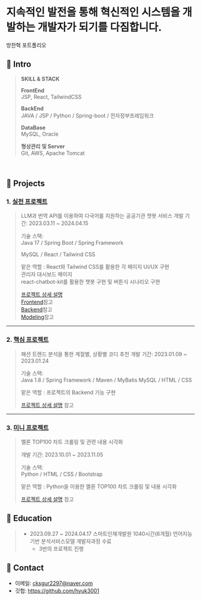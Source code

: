 <h1>지속적인 발전을 통해 혁신적인 시스템을 개발하는 개발자가 되기를 다짐합니다.</h1>
방찬혁 포트폴리오
</br>

## :pushpin: Intro
><b>SKILL & STACK</b><br>
>
><b>FrontEnd</b><br>
>JSP, React, TailwindCSS
>
><b>BackEnd</b><br>
>JAVA / JSP / Python / Spring-boot / 전자정부프레임워크
>
><b>DataBase</b><br>
>MySQL, Oracle
>
><b>형상관리 및 Server</b><br>
>Git, AWS, Apache Tomcat
>
</br>


## :pushpin: Projects
### 1. [실전 프로젝트](https://github.com/Project-TokTalk/backend)
>LLM과 번역 API를 이용하여 다국어를 지원하는 공공기관 챗봇 서비스 
>개발 기간: 2023.03.11 ~ 2024.04.15  
>  
>기술 스택:  
>Java 17 / Spring Boot / Spring Framework
>
>MySQL / React / Tailwind CSS
>
>맡은 역할 : React와 Tailwind CSS를 활용한 각 페이지 UI/UX 구현<br>
>            관리자 대시보드 페이지 <br>
>            react-chatbot-kit를 활용한 챗봇 구현 및 버튼식 시나리오 구현
>
>[프로젝트 상세 설명](https://github.com/Project-TokTalk/backend)<br>
>[Frontend](https://github.com/Project-TokTalk/React)참고<br>
>[Backend](https://github.com/Project-TokTalk/backend)참고<br>
>[Modeling](https://github.com/Project-TokTalk/Modeling)참고
---

### 2. [핵심 프로젝트](https://github.com/2023-SMHRD-IS-AI1/RepoUp)
>패션 트렌드 분석을 통한 계절별, 상황별 코디 추천
>개발 기간: 2023.01.09 ~ 2023.01.24  
>  
>기술 스택:  
>Java 1.8 / Spring Framework / Maven / MyBatis
>MySQL / HTML / CSS
>
>맡은 역할 : 프로젝트의 Backend 기능 구현
>
>[프로젝트 상세 설명](https://github.com/2023-SMHRD-IS-AI1/RepoUp) 참고
---

### 3. [미니 프로젝트](https://github.com/2023-SMHRD-IS-AI1/RepoUp)
>멜론 TOP100 차트 크롤링 및 관련 내용 시각화
> 
>개발 기간: 2023.10.01 ~ 2023.11.05 
>  
>기술 스택:  
>Python / HTML / CSS / Bootstrap
>
>맡은 역할 : Python을 이용한 멜론 TOP100 차트 크롤링 및 내용 시각화
>
>[프로젝트 상세 설명](https://github.com/2023-SMHRD-IS-AI1/RepoUp) 참고



## :pushpin: Education
> * 2023.09.27 ~ 2024.04.17
>   스마트인재개발원 1040시간(6개월) 언어지능기반 분석서비스모델 개발자과정 수료
>   * 3번의 프로젝트 진행
> 
## :pushpin: Contact
- 이메일: cksgur2297@naver.com
- 깃헙: https://github.com/hyuk3001
</br>
